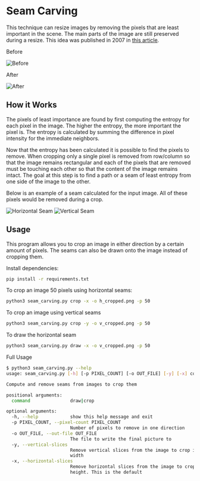 # Seam Carving
This technique can resize images by removing the pixels that are least important in the scene. The main parts of the image are still preserved during a resize. This idea was published in 2007 in [this article](https://dl-acm-org.ezproxy.rit.edu/citation.cfm?id=1276390).

Before

![Before](https://i.imgur.com/mMqzsjM.jpg)

After

![After](https://i.imgur.com/PrG0c8f.png)

## How it Works

The pixels of least importance are found by first computing the entropy for each pixel in the image. The higher the entropy, the more important the pixel is. The entropy is calculated by summing the difference in pixel intensity for the immediate neighbors. 

Now that the entropy has been calculated it is possible to find the pixels to remove. When cropping only a single pixel is removed from row/column so that the image remains rectangular and each of the pixels that are removed must be touching each other so that the content of the image remains intact. The goal at this step is to find a path or a seam of least entropy from one side of the image to the other. 

Below is an example of a seam calculated for the input image. All of these pixels would be removed during a crop.

![Horizontal Seam](https://i.imgur.com/KSsFs8J.png)
![Vertical Seam](https://i.imgur.com/a6VCLYG.png)

## Usage
This program allows you to crop an image in either direction by a certain amount of pixels. The seams can also be drawn onto the image instead of cropping them.

Install dependencies:
```bash
pip install -r requirements.txt
```

To crop an image 50 pixels using horizontal seams:
```bash
python3 seam_carving.py crop -x -o h_cropped.png -p 50
```

To crop an image using vertical seams
```bash
python3 seam_carving.py crop -y -o v_cropped.png -p 50
```

To draw the horizontal seam
```bash
python3 seam_carving.py draw -x -o v_cropped.png -p 50
```

Full Usage
```bash
$ python3 seam_carving.py --help
usage: seam_carving.py [-h] [-p PIXEL_COUNT] [-o OUT_FILE] [-y] [-x] command

Compute and remove seams from images to crop them

positional arguments:
  command               draw|crop

optional arguments:
  -h, --help            show this help message and exit
  -p PIXEL_COUNT, --pixel-count PIXEL_COUNT
                        Number of pixels to remove in one direction
  -o OUT_FILE, --out-file OUT_FILE
                        The file to write the final picture to
  -y, --vertical-slices
                        Remove vertical slices from the image to crop its
                        width
  -x, --horizontal-slices
                        Remove horizontal slices from the image to crop its
                        height. This is the default
```